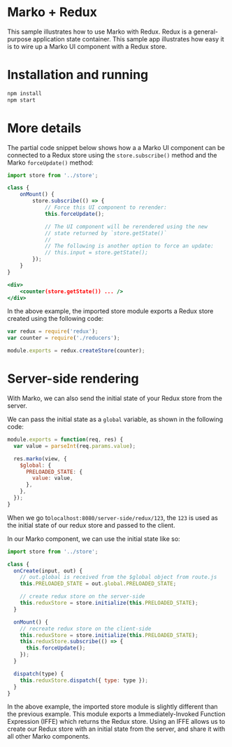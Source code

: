 Marko + Redux
==================================

This sample illustrates how to use Marko with Redux. Redux is a general-purpose application state container. This sample app illustrates how easy it is to wire up a Marko UI component with a Redux store.

# Installation and running

```bash
npm install
npm start
```
# More details

The partial code snippet below shows how a a Marko UI component can be connected to a Redux store using the `store.subscribe()` method and the Marko `forceUpdate()` method:

```jsx
import store from '../store';

class {
    onMount() {
        store.subscribe(() => {
            // Force this UI component to rerender:
            this.forceUpdate();

            // The UI component will be rerendered using the new
            // state returned by `store.getState()`
            //
            // The following is another option to force an update:
            // this.input = store.getState();
        });
    }
}

<div>
    <counter(store.getState()) ... />
</div>
```

In the above example, the imported store module exports a Redux store created using the following code:

```js
var redux = require('redux');
var counter = require('./reducers');

module.exports = redux.createStore(counter);
```

# Server-side rendering

With Marko, we can also send the initial state of your Redux store from the server.

We can pass the initial state as a `global` variable, as shown in the following code:

```js
module.exports = function(req, res) {
  var value = parseInt(req.params.value);

  res.marko(view, {
    $global: {
      PRELOADED_STATE: {
        value: value,
      },
    },
  });
}
```

When we go to`localhost:8080/server-side/redux/123`, the `123` is used as the initial state of our redux store and passed to the client.

In our Marko component, we can use the initial state like so:

```jsx
import store from '../store';

class {
  onCreate(input, out) {
    // out.global is received from the $global object from route.js
    this.PRELOADED_STATE = out.global.PRELOADED_STATE;

    // create redux store on the server-side
    this.reduxStore = store.initialize(this.PRELOADED_STATE);
  }

  onMount() {
    // recreate redux store on the client-side
    this.reduxStore = store.initialize(this.PRELOADED_STATE);
    this.reduxStore.subscribe(() => {
      this.forceUpdate();
    });
  }

  dispatch(type) {
    this.reduxStore.dispatch({ type: type });
  }
}
```

In the above example, the imported store module is slightly different than the previous example. This module exports a Immediately-Invoked Function Expression (IFFE) which returns the Redux store. Using an IFFE allows us to create our Redux store with an initial state from the server, and share it with all other Marko components.
